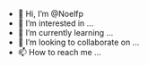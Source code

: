- 👋 Hi, I’m @Noelfp
- 👀 I’m interested in ...
- 🌱 I’m currently learning ...
- 💞️ I’m looking to collaborate on ...
- 📫 How to reach me ...

<!---
Noelfp/Noelfp is a ✨ special ✨ repository because its `README.md` (this file) appears on your GitHub profile.
You can click the Preview link to take a look at your changes.
--->
